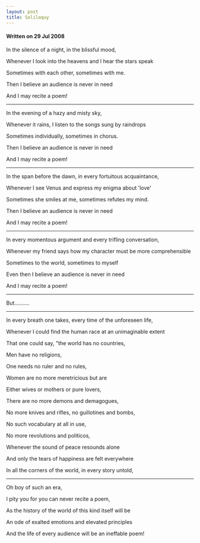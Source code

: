 ```yaml
---
layout: post
title: Soliloquy
---
```


#### Written on 29 Jul 2008

In the silence of a night, in the blissful mood,

Whenever I look into the heavens and I hear the stars speak

Sometimes with each other, sometimes with me.

Then I believe an audience is never in need

And I may recite a poem!
<hr>
In the evening of a hazy and misty sky,

Whenever it rains, I listen to the songs sung by raindrops

Sometimes individually, sometimes in chorus.

Then I believe an audience is never in need

And I may recite a poem!
<hr>
In the span before the dawn, in every fortuitous acquaintance,

Whenever I see Venus and express my enigma about 'love'

Sometimes she smiles at me, sometimes refutes my mind.

Then I believe an audience is never in need

And I may recite a poem!
<hr>
In every momentous argument and every trifling conversation,

Whenever my friend says how my character must be more comprehensible

Sometimes to the world, sometimes to myself

Even then I believe an audience is never in need

And I may recite a poem!
<hr>
But..........
<hr>
In every breath one takes, every time of the unforeseen life,

Whenever I could find the human race at an unimaginable extent

That one could say, "the world has no countries,

Men have no religions,

One needs no ruler and no rules,

Women are no more meretricious but are

Either wives or mothers or pure lovers,

There are no more demons and demagogues,

No more knives and rifles, no guillotines and bombs,

No such vocabulary at all in use,

No more revolutions and politicos,

Whenever the sound of peace resounds alone

And only the tears of happiness are felt everywhere

In all the corners of the world, in every story untold,
<hr>
Oh boy of such an era,

I pity you for you can never recite a poem,

As the history of the world of this kind itself will be

An ode of exalted emotions and elevated principles

And the life of every audience will be an ineffable poem!
